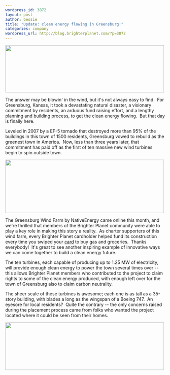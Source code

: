 ```yaml
--- 
wordpress_id: 3872
layout: post
author: bessie
title: "Update: clean energy flowing in Greensburg!"
categories: company
wordpress_url: http://blog.brighterplanet.com/?p=3872
---
```

<img class="alignnone" title="greensburg turbine construction" src="http://farm3.static.flickr.com/2701/4423365600_0a8a90e64a.jpg" alt="" width="500" height="149" />

The answer may be blowin' in the wind, but it's not always easy to find.  For Greensburg, Kansas, it took a devastating natural disaster, a visionary commitment by residents, an arduous fund raising effort, and a lengthy planning and building process, to get the clean energy flowing.  But that day is finally here.

Leveled in 2007 by a EF-5 tornado that destroyed more than 95% of the buildings in this town of 1500 residents, Greensburg vowed to rebuild as the greenest town in America.  Now, less than three years later, that commitment has paid off as the first of ten massive new wind turbines begin to spin outside town.

<img class="alignnone" title="greensburg tornato devastation" src="http://farm5.static.flickr.com/4025/4423383366_7ecc3d3367.jpg" alt="" width="500" height="168" />

The Greensburg Wind Farm by NativeEnergy came online this month, and we're thrilled that members of the Brighter Planet community were able to play a key role in making this story a reality.  As charter supporters of this wind farm, every Brighter Planet cardholder helped fund its construction every time you swiped your [card](http://brighterplanet.com/products/debit_card) to buy gas and groceries.  Thanks everybody!  It's great to see another inspiring example of innovative ways we can come together to build a clean energy future.

The ten turbines, each capable of producing up to 1.25 MW of electricity, will provide enough clean energy to power the town several times over -- this allows Brighter Planet members who contributed to the project to claim rights to some of the clean energy produced, with enough left over for the town of Greensburg also to claim carbon neutrality.

The sheer scale of these turbines is awesome; each one is as tall as a 35-story building, with blades a long as the wingspan of a Boeing 747.  An eyesore for local residents?  Quite the contrary -- the only concerns raised during the placement process came from folks who wanted the project located where it could be seen from their homes.

<img class="alignnone" title="greensburg turbines" src="http://farm5.static.flickr.com/4032/4423362762_b97f7313c3.jpg" alt="" width="500" height="150" />
